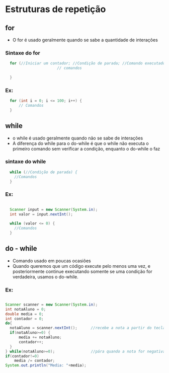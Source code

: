 # Estruturas de repetição 


## for 

- O for é usado geralmente quando se sabe a quantidade de interações

### Sintaxe do for

```java 
  for (//Iniciar um contador; //Condição de parada; //Comando executado no fim da execução do for) {
                       // comandos 
  
  }
```
### Ex:

```java
  for (int i = 0; i <= 100; i++) {
      // Comandos
  }
```

## while 

- o while é usado geralmente quando não se sabe de interações
- A diferença do while para o do-while é que o while não executa o primeiro comando sem verificar a condição, enquanto o do-while o faz

### sintaxe do while 

```java
  while (//Condição de parada) {
    //Comandos 
  } 
```

### Ex:

```java
  
  Scanner input = new Scanner(System.in);
  int valor = input.nextInt();
  
  while (valor <= 0) {
    //Comandos 
  }
```

## do - while

- Comando usado em poucas ocasiões
- Quando queremos que um código execute pelo menos uma vez, e posteriormente continue executando somente se uma condição for verdadeira, usamos o do-while.

### Ex:

```java 

Scanner scanner = new Scanner(System.in);
int notaAluno = 0;
double media = 0;
int contador = 0;
do{		  
  notaAluno = scanner.nextInt();      //recebe a nota a partir do teclado
  if(notaAluno>=0) {
	  media += notaAluno;
	  contador++;
  }
} while(notaAluno>=0); 				  //pára quando a nota for negativa;
if(contador!=0)
	media /= contador;
System.out.println("Media: "+media);

```
 
